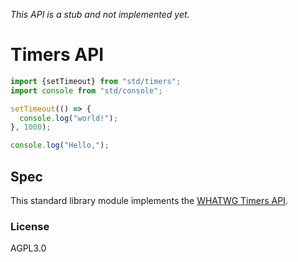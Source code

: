 *This API is a stub and not implemented yet.*

# Timers API

```js
import {setTimeout} from "std/timers";
import console from "std/console";

setTimeout(() => {
  console.log("world!");
}, 1000);

console.log("Hello,");
```

## Spec

This standard library module implements the [WHATWG Timers API][spec].

[spec]: https://html.spec.whatwg.org/timers-and-user-prompts.html#timers

### License

AGPL3.0

